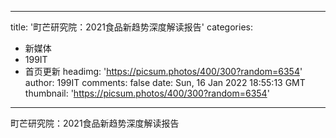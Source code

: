 
---
title: '町芒研究院：2021食品新趋势深度解读报告'
categories: 
 - 新媒体
 - 199IT
 - 首页更新
headimg: 'https://picsum.photos/400/300?random=6354'
author: 199IT
comments: false
date: Sun, 16 Jan 2022 18:55:13 GMT
thumbnail: 'https://picsum.photos/400/300?random=6354'
---

<div>   
町芒研究院：2021食品新趋势深度解读报告  
</div>
            